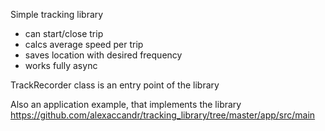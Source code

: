 Simple tracking library
- can start/close trip
- calcs average speed per trip
- saves location with desired frequency
- works fully async

TrackRecorder class is an entry point of the library

Also an application example, that implements the library
https://github.com/alexaccandr/tracking_library/tree/master/app/src/main
